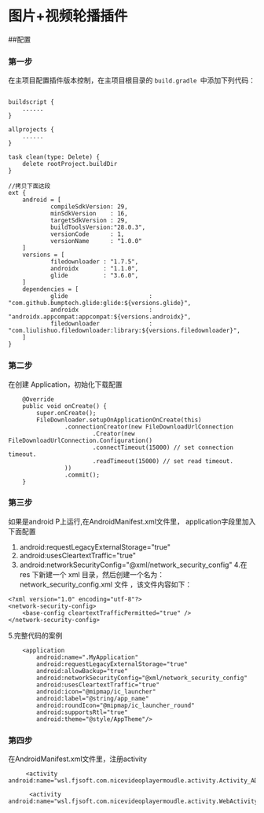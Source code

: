 # 图片+视频轮播插件

##配置
### 第一步
在主项目配置插件版本控制，在主项目根目录的 `build.gradle `中添加下列代码：

```

buildscript {
    ......
}

allprojects {
    ......
}

task clean(type: Delete) {
    delete rootProject.buildDir
}

//拷贝下面这段
ext {
    android = [
            compileSdkVersion: 29,
            minSdkVersion    : 16,
            targetSdkVersion : 29,
            buildToolsVersion:"28.0.3",
            versionCode      : 1,
            versionName      : "1.0.0"
    ]
    versions = [
            filedownloader : "1.7.5",
            androidx       : "1.1.0",
            glide          : "3.6.0",
    ]
    dependencies = [
            glide                       : "com.github.bumptech.glide:glide:${versions.glide}",
            androidx                    : "androidx.appcompat:appcompat:${versions.androidx}",
            filedownloader              : "com.liulishuo.filedownloader:library:${versions.filedownloader}",
    ]
}

```

### 第二步
在创建 Application，初始化下载配置

```
    @Override
    public void onCreate() {
        super.onCreate();
        FileDownloader.setupOnApplicationOnCreate(this)
                .connectionCreator(new FileDownloadUrlConnection
                        .Creator(new FileDownloadUrlConnection.Configuration()
                        .connectTimeout(15000) // set connection timeout.
                        .readTimeout(15000) // set read timeout.
                ))
                .commit();
    }

```

### 第三步
如果是android P上运行,在AndroidManifest.xml文件里， application字段里加入下面配置

1. android:requestLegacyExternalStorage="true"
2. android:usesCleartextTraffic="true"
3. android:networkSecurityConfig="@xml/network_security_config"
4.在 res 下新建一个 xml 目录，然后创建一个名为：network_security_config.xml 文件 ，该文件内容如下：

```
<?xml version="1.0" encoding="utf-8"?>
<network-security-config>
    <base-config cleartextTrafficPermitted="true" />
</network-security-config>

```
5.完整代码的案例
```
    <application
        android:name=".MyApplication"
        android:requestLegacyExternalStorage="true"
        android:allowBackup="true"
        android:networkSecurityConfig="@xml/network_security_config"
        android:usesCleartextTraffic="true"
        android:icon="@mipmap/ic_launcher"
        android:label="@string/app_name"
        android:roundIcon="@mipmap/ic_launcher_round"
        android:supportsRtl="true"
        android:theme="@style/AppTheme"/>
```
### 第四步
在AndroidManifest.xml文件里，注册activity
```
     <activity android:name="wsl.fjsoft.com.nicevideoplayermoudle.activity.Activity_ADVideo"/>

      <activity android:name="wsl.fjsoft.com.nicevideoplayermoudle.activity.WebActivity"/>

```

